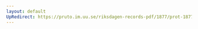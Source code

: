 ```yaml
---
layout: default
UpRedirect: https://pruto.im.uu.se/riksdagen-records-pdf/1877/prot-1877--fk--027/prot-1877--fk--027_042.pdf
---
```

